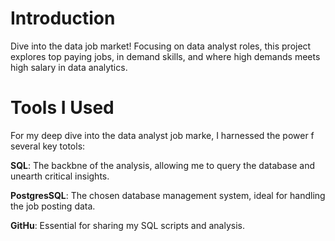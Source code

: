 # Introduction
Dive into the data job market! Focusing on data analyst roles, 
this project explores top paying jobs, in demand skills, 
and where high demands meets high salary in data analytics.

# Tools I Used
For my deep dive into the data analyst job marke,
I harnessed the power f several key totols:

**SQL**: The backbne of the analysis, allowing me
 to query the database and unearth critical insights.

**PostgresSQL**: The chosen database management system, 
ideal for handling the job posting data.

**GitHu**: Essential for sharing my SQL scripts and analysis.
